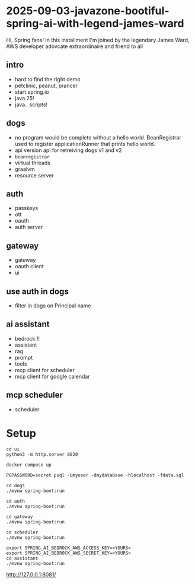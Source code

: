 # 2025-09-03-javazone-bootiful-spring-ai-with-legend-james-ward
Hi, Spring fans! In this installment I'm joined by the legendary James Ward, AWS developer adovcate extraordinaire and friend to all


## intro
- hard to find the right demo 
- petclinic, peanut, prancer 
- start.spring.io 
- java 25!
- java.. scripts!

## dogs
- no program would be complete without a hello world. BeanRegistrar used to register applicationRunner that prints hello world.
- api version api for retreiving dogs v1 and v2
- `beanregistrar` 
- virtual threads
- graalvm 
- resource server

## auth
- passkeys 
- ott 
- oauth 
- auth server 

## gateway
- gateway 
- oauth client
- ui 

## use auth in dogs
- filter in dogs on Principal name

## ai assistant
- bedrock !!
- assistant
- rag
- prompt 
- tools 
- mcp client for scheduler 
- mcp client for google calendar

## mcp scheduler
- scheduler



# Setup

```
cd ui
python3 -m http.server 8020
```

```
docker compose up
```

```
PGPASSWORD=secret psql -Umyuser -dmydatabase -hlocalhost -fdata.sql
```

```
cd dogs
./mvnw spring-boot:run
```

```
cd auth
./mvnw spring-boot:run
```

```
cd gateway
./mvnw spring-boot:run
```

```
cd scheduler
./mvnw spring-boot:run
```

```
export SPRING_AI_BEDROCK_AWS_ACCESS_KEY=<YOURS>
export SPRING_AI_BEDROCK_AWS_SECRET_KEY=<YOURS>
cd assistant
./mvnw spring-boot:run
```

http://127.0.0.1:8081/

